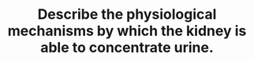 ---
title: "Describe the physiological mechanisms by which the kidney is able to concentrate urine."
entityType: SAQ
exam: PEX
college: CICM
year: 2023
sitting: B
question: 03
passRate: 52
EC_expectedDomains:
- "components of the kidneys function that work to concentrate urine"
EC_extraCredit:
- "role of the loop of henle and vasa recta in the establishment and maintenance of the medullary osmotic gradient"
- "contribution of urea and urea cycling to this gradient"
- "subsequent contribution of antidiuretic hormone"
EC_errorsCommon:
- "A focus on not how urine is formed but how it is concentrated was expected."
---